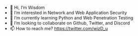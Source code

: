 - 👋 Hi, I’m Wisdom
- 👀 I’m interested in Network and Web Application Security
- 🌱 I’m currently learning Python and Web Penetration Testing
- 💞️ I’m looking to collaborate on Github, Twitter, and Discord
- 📫 How to reach me? https://twitter.com/wizD_u

<!---
WizDOM-u/WizDOM-u is a ✨ special ✨ repository because its `README.md` (this file) appears on your GitHub profile.
You can click the Preview link to take a look at your changes.
--->
